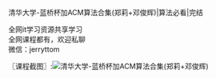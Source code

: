清华大学-蓝桥杯加ACM算法合集(郑莉+邓俊辉)|算法必看|完结

全网it学习资源共享学习<br>全网课程都有，欢迎私聊<br>微信：jerryttom<br>

〖课程截图〗:<img decoding="async" src="http://xuancheng9.oss-cn-guangzhou.aliyuncs.com//2023/02/4c473-1650811200699.png" alt="清华大学-蓝桥杯加ACM算法合集(郑莉+邓俊辉)">